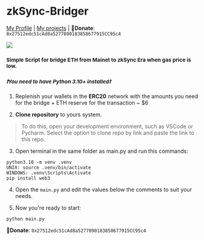 # zkSync-Bridger

 [My Profile](https://github.com/ryu666zaki/) | [My projects](https://github.com/ryu666zaki?tab=repositories) |
  🍩**Donate**: `0x27512edc51cAd8a5277090183858677915CC95c4`

![](/assets/images/zksync.png)

### <sub>Simple Script for bridge ETH from Mainet to zkSync Era when gas price is low.</sub>

### <sup>***❗You need to have Python 3.10+ installed❗***</sup>

  1. Replenish your wallets in the **ERC20** network with the amounts you need for the bridge + ETH reserve for the transaction ~ $6

  2. **Clone repository** to yours system.

> To do this, open your development environment, such as VSCode or Pycharm. Select the option to clone repo by link and paste the link to this repo.

  3. Open terminal in the same folder as main.py and run this commands:

```
python3.10 -m venv .venv
UNIX: source .venv/bin/activate
WINDOWS: .venv\Scripts\Activate
pip install web3
```

  4. Open the `main.py` and edit the values below the comments to suit your needs.

  5. Now you're ready to start:
  ```
  python main.py
  ```
 🍩**Donate**: `0x27512edc51cAd8a5277090183858677915CC95c4`
